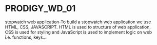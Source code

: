 # PRODIGY_WD_01
stopwatch web application-To build a stopwatch web application we use HTML, CSS, JAVASCRIPT. HTML is used to structure of web application, CSS is used for styling and JavaScript is used to implement logic on web i.e. functions, keys...
